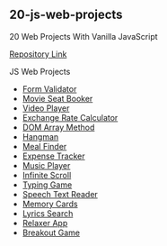 ## 20-js-web-projects

20 Web Projects With Vanilla JavaScript

[Repository Link](https://github.com/connorjnel/20-js-web-projects)

JS Web Projects

- [Form Validator](https://connorjnel.github.io/20-js-web-projects/form-validator/)
- [Movie Seat Booker](https://connorjnel.github.io/20-js-web-projects/movie-seat-booking/)
- [Video Player](https://connorjnel.github.io/20-js-web-projects/video-player/)
- [Exchange Rate Calculator](https://connorjnel.github.io/20-js-web-projects/exchange-rate-calc/)
- [DOM Array Method](https://connorjnel.github.io/20-js-web-projects/dom-array/)
- [Hangman](https://connorjnel.github.io/20-js-web-projects/hangman/)
- [Meal Finder](https://connorjnel.github.io/20-js-web-projects/meal-finder/)
- [Expense Tracker](https://connorjnel.github.io/20-js-web-projects/expense-tracker/)
- [Music Player](https://connorjnel.github.io/20-js-web-projects/music-player/)
- [Infinite Scroll](https://connorjnel.github.io/20-js-web-projects/infinite-scroll/)
- [Typing Game](https://connorjnel.github.io/20-js-web-projects/typing-game/)
- [Speech Text Reader](https://connorjnel.github.io/20-js-web-projects/speech-text-reader/)
- [Memory Cards](https://connorjnel.github.io/20-js-web-projects/memory-cards/)
- [Lyrics Search](https://connorjnel.github.io/20-js-web-projects/lyrics-search/)
- [Relaxer App](https://connorjnel.github.io/20-js-web-projects/relaxer/)
- [Breakout Game](https://connorjnel.github.io/20-js-web-projects/breakout-game/)
